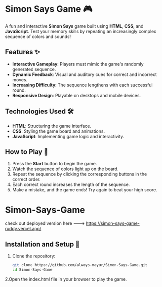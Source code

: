 # Simon Says Game 🎮

A fun and interactive **Simon Says** game built using **HTML**, **CSS**, and **JavaScript**. Test your memory skills by repeating an increasingly complex sequence of colors and sounds!

## Features ✨

- **Interactive Gameplay**: Players must mimic the game's randomly generated sequence.
- **Dynamic Feedback**: Visual and auditory cues for correct and incorrect moves.
- **Increasing Difficulty**: The sequence lengthens with each successful round.
- **Responsive Design**: Playable on desktops and mobile devices.

## Technologies Used 🛠️

- **HTML**: Structuring the game interface.
- **CSS**: Styling the game board and animations.
- **JavaScript**: Implementing game logic and interactivity.

## How to Play 🎯

1. Press the **Start** button to begin the game.
2. Watch the sequence of colors light up on the board.
3. Repeat the sequence by clicking the corresponding buttons in the correct order.
4. Each correct round increases the length of the sequence.
5. Make a mistake, and the game ends! Try again to beat your high score.

# Simon-Says-Game
check out deployed version here ---> https://simon-says-game-ruddy.vercel.app/

## Installation and Setup 🚀

1. Clone the repository:
   ```bash
   git clone https://github.com/always-mayur/Simon-Says-Game.git
   cd Simon-Says-Game
2.Open the index.html file in your browser to play the game.




